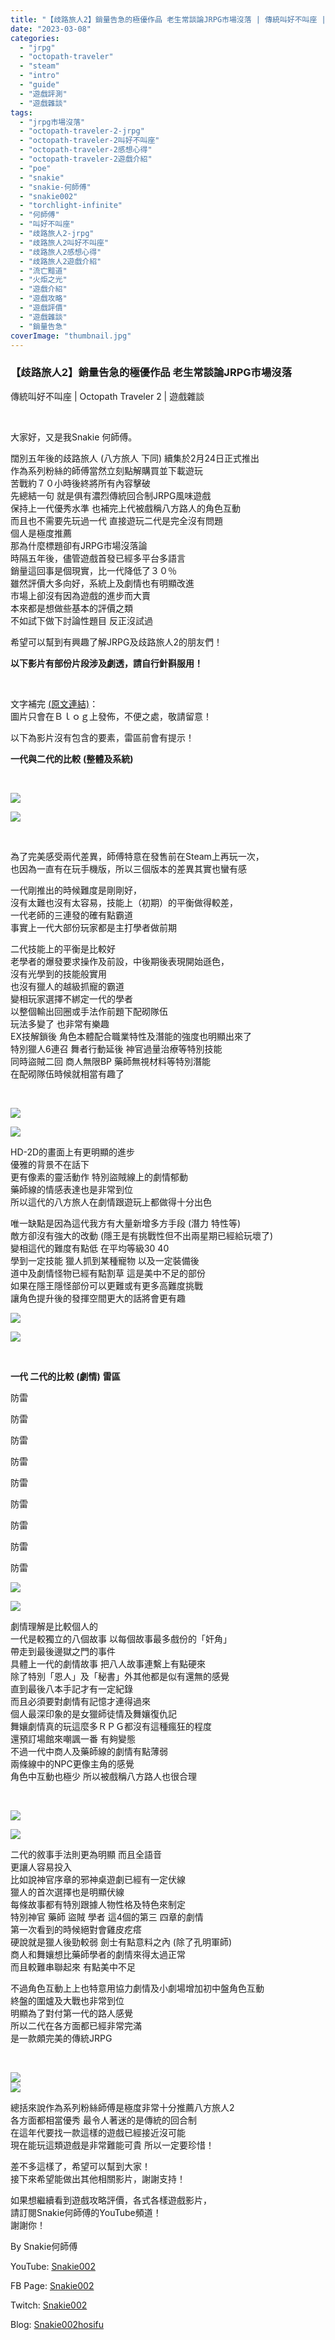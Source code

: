 ```yaml
---
title: "【歧路旅人2】銷量告急的極優作品 老生常談論JRPG市場沒落 | 傳統叫好不叫座 | Octopath Traveler 2 | 遊戲雜談"
date: "2023-03-08"
categories: 
  - "jrpg"
  - "octopath-traveler"
  - "steam"
  - "intro"
  - "guide"
  - "遊戲評測"
  - "遊戲雜談"
tags: 
  - "jrpg市場沒落"
  - "octopath-traveler-2-jrpg"
  - "octopath-traveler-2叫好不叫座"
  - "octopath-traveler-2感想心得"
  - "octopath-traveler-2遊戲介紹"
  - "poe"
  - "snakie"
  - "snakie-何師傅"
  - "snakie002"
  - "torchlight-infinite"
  - "何師傅"
  - "叫好不叫座"
  - "歧路旅人2-jrpg"
  - "歧路旅人2叫好不叫座"
  - "歧路旅人2感想心得"
  - "歧路旅人2遊戲介紹"
  - "流亡黯道"
  - "火炬之光"
  - "遊戲介紹"
  - "遊戲攻略"
  - "遊戲評價"
  - "遊戲雜談"
  - "銷量告急"
coverImage: "thumbnail.jpg"
---
```


### 【歧路旅人2】銷量告急的極優作品 老生常談論JRPG市場沒落  
傳統叫好不叫座 | Octopath Traveler 2 | 遊戲雜談

  
   

  
大家好，又是我Snakie 何師傅。  

  
闊別五年後的歧路旅人 (八方旅人 下同) 續集於2月24日正式推出  
作為系列粉絲的師傅當然立刻點解購買並下載遊玩  
苦戰約７０小時後終將所有內容擊破  
先總結一句 就是俱有濃烈傳統回合制JRPG風味遊戲  
保持上一代優秀水準 也補完上代被戲稱八方路人的角色互動  
而且也不需要先玩過一代 直接遊玩二代是完全沒有問題  
個人是極度推薦  
那為什麼標題卻有JRPG市場沒落論  
時隔五年後，儘管遊戲首發已經多平台多語言  
銷量這回事是個現實，比一代降低了３０％  
雖然評價大多向好，系統上及劇情也有明顯改進  
市場上卻沒有因為遊戲的進步而大賣  
本來都是想做些基本的評價之類  
不如試下做下討論性題目 反正沒試過  

  
希望可以幫到有興趣了解JRPG及歧路旅人2的朋友們！  

  
**以下影片有部份片段涉及劇透，請自行針斟服用！**  

  
   

  
文字補完 [(原文連結)](https://snakie002hosifu.blog/ot2-intro/)：  
圖片只會在Ｂｌｏｇ上發佈，不便之處，敬請留意！  

  
以下為影片沒有包含的要素，雷區前會有提示！  

  
**一代與二代的比較** **(****整體及系統****)**  

  
   

  
![](WordPress/1-3-1024x576.jpg)  

  
![](WordPress/1-8-1024x576.jpg)  

  
   

  
為了完美感受兩代差異，師傅特意在發售前在Steam上再玩一次，  
也因為一直有在玩手機版，所以三個版本的差異其實也蠻有感  

  
一代剛推出的時候難度是剛剛好，  
沒有太難也沒有太容易，技能上（初期）的平衡做得較差，  
一代老師的三連發的確有點霸道  
事實上一代大部份玩家都是主打學者做前期  

  
二代技能上的平衡是比較好  
老學者的爆發要求操作及前設，中後期後表現開始遜色，  
沒有光學到的技能般實用  
也沒有獵人的越級抓寵的霸道  
變相玩家選擇不綁定一代的學者  
以整個輸出回圈或手法作前題下配砌隊伍  
玩法多變了 也非常有樂趣  
EX技解鎖後 角色本體配合職業特性及潛能的強度也明顯出來了  
特別獵人6連召 舞者行動延後 神官過量治療等特別技能  
同時盜賊二回 商人無限BP 藥師無視材料等特別潛能  
在配砌隊伍時候就相當有趣了  

  
   

  
![](WordPress/2023-02-24-18-50-04.mp4_snapshot_00.02.300-1024x576.jpg)  

  
![](WordPress/2023-03-08-21-36-18.mp4_snapshot_00.00.885-1024x576.jpg)  

  
HD-2D的畫面上有更明顯的進步  
優雅的背景不在話下  
更有像素的靈活動作 特別盜賊線上的劇情郁動  
藥師線的情感表達也是非常到位  
所以這代的八方旅人在劇情跟遊玩上都做得十分出色  

  
唯一缺點是因為這代我方有大量新增多方手段 (潛力 特性等)  
敵方卻沒有強大的改動 (隱王是有挑戰性但不出兩星期已經給玩壞了)  
變相這代的難度有點低 在平均等級30 40  
學到一定技能 獵人抓到某種寵物 以及一定裝備後  
道中及劇情怪物已經有點割草 這是美中不足的部份  
如果在隱王隱怪部份可以更難或有更多高難度挑戰  
讓角色提升後的發揮空間更大的話將會更有趣  

  
![](WordPress/2023-02-24-20-25-33.mp4_snapshot_01.04.26.749-1024x576.jpg)  

  
![](WordPress/2023-02-27-02-05-48.mp4_snapshot_34.28.406-1024x576.jpg)  

  
   

  
**一代 二代的比較** **(****劇情****)** **雷區**  

  
防雷  

  
防雷  

  
防雷  

  
防雷  

  
防雷  

  
防雷  

  
防雷  

  
防雷  

  
防雷  

  
![](WordPress/1-7-1024x576.jpg)  

  
![](WordPress/1-1-1024x576.jpg)  

  
劇情理解是比較個人的  
一代是較獨立的八個故事 以每個故事最多戲份的「奸角」  
帶走到最後邊獄之門的事件  
具體上一代的劇情故事 把八人故事連繫上有點硬來  
除了特別「恩人」及「秘書」外其他都是似有還無的感覺  
直到最後八本手記才有一定紀錄  
而且必須要對劇情有記憶才連得過來  
個人最深印象的是女獵師徒情及舞孃復仇記  
舞孃劇情真的玩這麼多ＲＰＧ都沒有這種瘋狂的程度  
還預訂場館來嘲諷一番 有夠變態  
不過一代中商人及藥師線的劇情有點薄弱  
兩條線中的NPC更像主角的感覺  
角色中互動也極少 所以被戲稱八方路人也很合理  

  
   

  
![](WordPress/1-5-1024x576.jpg)  

  
![](WordPress/2023-03-03-18-31-46.mp4_snapshot_00.13.07.574-1024x576.jpg)  

  
  
二代的敘事手法則更為明顯 而且全語音  
更讓人容易投入  
比如說神官序章的邪神桌遊劇已經有一定伏線  
獵人的首次選擇也是明顯伏線  
每條故事都有特別跟據人物性格及特色來制定  
特別神官 藥師 盜賊 學者 這4個的第三 四章的劇情  
第一次看到的時候絕對會雞皮疙瘩  
硬說就是獵人後勁較弱 劍士有點意料之內 (除了孔明軍師)  
商人和舞孃想比藥師學者的劇情來得太過正常  
而且較難串聯起來 有點美中不足  

  
不過角色互動上上也特意用協力劇情及小劇場增加初中盤角色互動  
終盤的圍爐及大戰也非常到位  
明顯為了對付第一代的路人感覺  
所以二代在各方面都已經非常完滿  
是一款頗完美的傳統JRPG  

  
   

  
![](WordPress/2023-03-03-14-21-04.mp4_snapshot_18.27.133-1024x576.jpg)  
![](WordPress/1-4-1024x576.jpg)  

  
總括來說作為系列粉絲師傅是極度非常十分推薦八方旅人2  
各方面都相當優秀 最令人著迷的是傳統的回合制  
在這年代要找一款這樣的遊戲已經接近沒可能  
現在能玩這類遊戲是非常難能可貴 所以一定要珍惜！  

  
差不多這樣了，希望可以幫到大家！  
接下來希望能做出其他相關影片，謝謝支持！  

  
如果想繼續看到遊戲攻略評價，各式各樣遊戲影片，  
請訂閱Snakie何師傅的YouTube頻道！  
謝謝你！  

  
By Snakie何師傅  

  
YouTube: [Snakie002](https://www.youtube.com/channel/UCDOMLG_RBSoqVHK3sIYJeLA)  

  
FB Page: [Snakie002](https://www.facebook.com/Snakie002/)  

  
Twitch: [Snakie002](https://www.twitch.tv/snakie002/)  

  
Blog: [Snakie002hosifu](https://snakie002hosifu.blog/)
